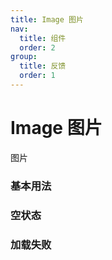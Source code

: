 ```yaml
---
title: Image 图片
nav:
  title: 组件
  order: 2
group:
  title: 反馈
  order: 1
---
```


# Image 图片

图片

### 基本用法

<code src="./demo/basic.tsx"></code>

### 空状态

<code src="./demo/empty.tsx"></code>

### 加载失败

<code src="./demo/error.tsx"></code>
